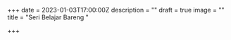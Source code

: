 +++
date = 2023-01-03T17:00:00Z
description = ""
draft = true
image = ""
title = "Seri Belajar Bareng "

+++
